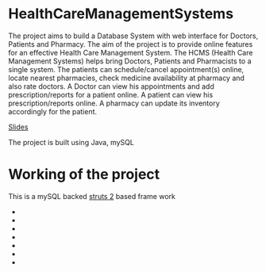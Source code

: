 <h1>HealthCareManagementSystems</h1>

<p>The project aims to build a Database System with web interface for Doctors, Patients and Pharmacy.
The aim of the project is to provide online features for an effective Health Care Management System.
The HCMS (Health Care Management Systems) helps bring Doctors, Patients and Pharmacists to a single system. 
The patients can schedule/cancel appointment(s) online, locate nearest pharmacies, check medicine availability at  pharmacy and also rate doctors. 
A Doctor can view his appointments and add prescription/reports for a patient online. A patient can view his prescription/reports online.
A pharmacy can update its inventory accordingly for the patient.</p>

<p><a href="https://docs.google.com/presentation/d/1NMdTmYszutj3tyaBNjqWXGNSmOg9LlBn1OjsXQzAEt4/edit?usp=sharing">Slides</a></p>

<p>The project is built using Java, mySQL </p>

<h1>Working of the project </h1>
<p>This is a mySQL backed <a href ="https://struts.apache.org/">struts 2</a> based frame work</p>
<ul>
   <li> </li>
   <li> </li>
   <li> </li>
   <li> </li>
   <li> </li>
   <li> </li>
   <li> </li>
</ul>
  
